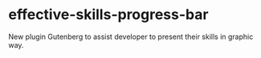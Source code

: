 # effective-skills-progress-bar
New plugin Gutenberg to assist developer to present their skills in graphic way. 
